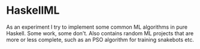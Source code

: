 # HaskellML
As an experiment I try to implement some common ML algorithms in pure Haskell. Some work, some don't. Also contains random ML projects that are more or less complete, such as an PSO algorithm for training snakebots etc.
